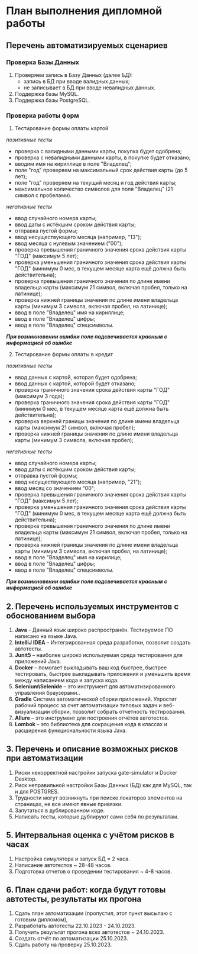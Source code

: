 # План выполнения дипломной работы

## Перечень автоматизируемых сценариев

### Проверка Базы Данных

1. Проверяем запись в Базу Данных (далее БД):
    - запись в БД при вводе валидных данных;
    - не записывает в БД при вводе невалидных данных.
2. Поддержка базы MySQL.
3. Поддержка базы PostgreSQL.

### Проверка работы форм

1. Тестирование формы оплаты картой

_позитивные тесты_
- проверка с валидными данными карты, покупка будет одобрена;
- проверка с невалидными данными карты, в покупке будет отказано;
- вводим имя на кириллице в поле "Владелец";
- поле "год" проверяем на максимальный срок действия карты (до 5 лет);
- поле "год" проверяем на текущий месяц и год действия карты;
- максимальное количество символов для поля "Владелец" (21 символ с пробелами).

_негативные тесты_

- ввод случайного номера карты;
- ввод даты с истёкшим сроком действия карты;
- отправка пустой формы;
- ввод несуществующего месяца (например, "13");
- ввод месяца с нулевым значением ("00");
- проверка превышения граничного значения срока действия карты "ГОД" (максимум 5 лет);
- проверка уменьшения граничного значения срока действия карты "ГОД" (минимум 0 мес, в текущем месяце карта ещё должна быть действительна);
- проверка превышения граничного значения по длине имени владельца карты (максимум 21 символ, включая пробел, только на латинице);
- проверка нижней границы значения по длине имени владельца карты (минимум 3 символа, включая пробел, на латинице);
- ввод в поле "Владелец" имя на кириллице;
- ввод в поле "Владелец" цифры;
- ввод в поле "Владелец" спецсимволы.

**_При возникновении ошибки поле подсвечивается красным с информацией об ошибке_**

2. Тестирование формы оплаты в кредит

_позитивные тесты_

- ввод данных с картой, которая будет одобрена;
- ввод данных с картой, которой будет отказано;
- проверка граничного значения срока действия карты "ГОД" (максимум 3 года);
- проверка граничного значения срока действия карты "ГОД" (минимум 0 мес, в текущем месяце карта ещё должна быть действительна);
- проверка верхней границы значения по длине имени владельца карты (максимум 21 символ, включая пробел);
- проверка нижней границы значения по длине имени владельца карты (минимум 3 символа, включая пробел);

_негативные тесты_

- ввод случайного номера карты;
- ввод даты с истёкшим сроком действия карты;
- отправка пустой формы;
- ввод несуществующего месяца (например, "21");
- ввод месяц со значением "00";
- проверка превышения граничного значения срока действия карты "ГОД" (максимум 5 лет);
- проверка уменьшения граничного значения срока действия карты "ГОД" (минимум 0 мес, в текущем месяце карта ещё должна быть действительна);
- проверка превышения граничного значения по длине имени владельца карты (максимум 21 символ, включая пробел, только на латинице);
- проверка нижней границы значения по длине имени владельца карты (минимум 3 символа, включая пробел, на латинице);
- ввод в поле "Владелец" имя на кирилице;
- ввод в поле "Владелец" цифры;
- ввод в поле "Владелец" спецсимволы.

**_При возникновении ошибки поле подсвечивается красным с информацией об ошибке_**

## 2. Перечень используемых инструментов с обоснованием выбора

1. **Java** - Данный язык широко распространён. Тестируемое ПО написано на языке Java.
2. **IntelliJ IDEA** – Интегрированная среда разработки, позволит создать автотесты.
3. **Junit5** – наиболее широко используемая среда тестирования для приложений Java.
4. **Docker** – помогает выкладывать ваш код быстрее, быстрее тестировать, быстрее выкладывать приложения и уменьшить время между написанием кода и запуска кода.
5. **Selenium\Selenide** –  это инструмент для автоматизированного управления браузерами..
6. **Gradle** Система автоматической сборки приложений. Упростит рабочий процесс за счет автоматизации типовых задач и веб-визуализации сборки, позволит собрать отчетность тестирования.
7. **Allure** – это инструмент для построения отчётов автотестов.
8. **Lombok** – это библиотека для сокращения кода в классах и расширения функциональности языка Java.

## 3. Перечень и описание возможных рисков при автоматизации

1. Риски некорректной настройки запуска gate-simulator и Docker Desktop.
2. Риск неправильной настройки Базы Данных (БД) как для MySQL, так и для POSTGRES.
3. Трудности могут возникнуть при поиске локаторов элементов на страницах, не все имеют явные привязки.
4. Запутаться в дублированном коде.
5. Написать тесты, которые дублируют сами себя по результатам.

## 5. Интервальная оценка с учётом рисков в часах

1. Настройка симулятора и запуск БД = 2 часа.
2. Написание автотестов ~ 28-48 часов.
3. Подготовка отчетов о проведении тестирования ~ 4-8 часов.

## 6. План сдачи работ: когда будут готовы автотесты, результаты их прогона

1. Сдать план автоматизации (пропустил, этот пункт высылаю с готовым дипломом),
2. Разработать автотесты 22.10.2023 - 24.10.2023.
3. Получить результат прогона всех автотестов ~ 24.10.2023.
4. Создать отчёт по автоматизации 25.10.2023.
5. Сдать работу на проверку 25.10.2023.